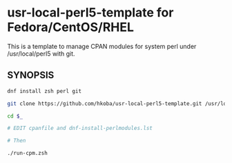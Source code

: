 # usr-local-perl5-template for Fedora/CentOS/RHEL

This is a template to manage CPAN modules for system perl under /usr/local/perl5 with git.


## SYNOPSIS

```sh
dnf install zsh perl git

git clone https://github.com/hkoba/usr-local-perl5-template.git /usr/local/perl5

cd $_

# EDIT cpanfile and dnf-install-perlmodules.lst

# Then

./run-cpm.zsh
```

